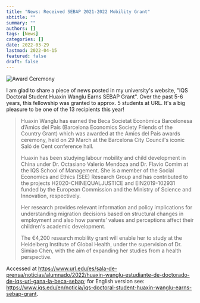 ```yaml
---
title: "News: Received SEBAP 2021-2022 Mobility Grant"
sbtitle: ""
summary: ""
authors: []
tags: [News]
categories: []
date: 2022-03-29
lastmod: 2022-04-15
featured: false
draft: false
---
```

![Award Ceremony](/project/example/featured.jpg)

I am glad to share a piece of news posted in my university's website, "IQS Doctoral Student Huaxin Wanglu Earns SEBAP Grant". Over the past 5-6 years, this fellowship was granted to approx. 5 students at URL. It's a big pleasure to be one of the 13 recipients this year!

> Huaxin Wanglu has earned the Beca Societat Econòmica Barcelonesa d’Amics del País (Barcelona Economics Society Friends of the Country Grant) which was awarded at the Amics del País awards ceremony, held on 29 March at the Barcelona City Council's iconic Saló de Cent conference hall.
> 
> Huaxin has been studying labour mobility and child development in China under Dr. Octasiano Valerio Mendoza and Dr. Flavio Comim at the IQS School of Management. She is a member of the Social Economics and Ethics (SEE) Research Group and has contributed to the projects H2020-CHINEQUALJUSTICE and EIN2019-102931 funded by the European Commission and the Ministry of Science and Innovation, respectively.
> 
> Her research provides relevant information and policy implications for understanding migration decisions based on structural changes in employment and also how parents’ values and perceptions affect their children's academic development.
> 
> The €4,200 research mobility grant will enable her to study at the Heidelberg Institute of Global Health, under the supervision of Dr. Simiao Chen, with the aim of expanding her studies from a health perspective.

Accessed at <https://www.url.edu/es/sala-de-prensa/noticias/alumnado/2022/huaxin-wanglu-estudiante-de-doctorado-de-iqs-url-gana-la-beca-sebap>; for English version see: <https://www.iqs.edu/en/noticia/iqs-doctoral-student-huaxin-wanglu-earns-sebap-grant>.
